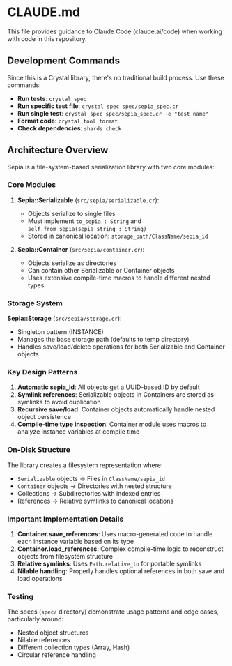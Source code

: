 # CLAUDE.md

This file provides guidance to Claude Code (claude.ai/code) when working with code in this repository.

## Development Commands

Since this is a Crystal library, there's no traditional build process. Use these commands:

- **Run tests**: `crystal spec`
- **Run specific test file**: `crystal spec spec/sepia_spec.cr`
- **Run single test**: `crystal spec spec/sepia_spec.cr -e "test name"`
- **Format code**: `crystal tool format`
- **Check dependencies**: `shards check`

## Architecture Overview

Sepia is a file-system-based serialization library with two core modules:

### Core Modules

1. **Sepia::Serializable** (`src/sepia/serializable.cr`):
   - Objects serialize to single files
   - Must implement `to_sepia : String` and `self.from_sepia(sepia_string : String)`
   - Stored in canonical location: `storage_path/ClassName/sepia_id`

2. **Sepia::Container** (`src/sepia/container.cr`):
   - Objects serialize as directories
   - Can contain other Serializable or Container objects
   - Uses extensive compile-time macros to handle different nested types

### Storage System

**Sepia::Storage** (`src/sepia/storage.cr`):
- Singleton pattern (INSTANCE)
- Manages the base storage path (defaults to temp directory)
- Handles save/load/delete operations for both Serializable and Container objects

### Key Design Patterns

1. **Automatic sepia_id**: All objects get a UUID-based ID by default
2. **Symlink references**: Serializable objects in Containers are stored as symlinks to avoid duplication
3. **Recursive save/load**: Container objects automatically handle nested object persistence
4. **Compile-time type inspection**: Container module uses macros to analyze instance variables at compile time

### On-Disk Structure

The library creates a filesystem representation where:
- `Serializable` objects → Files in `ClassName/sepia_id`
- `Container` objects → Directories with nested structure
- Collections → Subdirectories with indexed entries
- References → Relative symlinks to canonical locations

### Important Implementation Details

1. **Container.save_references**: Uses macro-generated code to handle each instance variable based on its type
2. **Container.load_references**: Complex compile-time logic to reconstruct objects from filesystem structure
3. **Relative symlinks**: Uses `Path.relative_to` for portable symlinks
4. **Nilable handling**: Properly handles optional references in both save and load operations

### Testing

The specs (`spec/` directory) demonstrate usage patterns and edge cases, particularly around:
- Nested object structures
- Nilable references
- Different collection types (Array, Hash)
- Circular reference handling